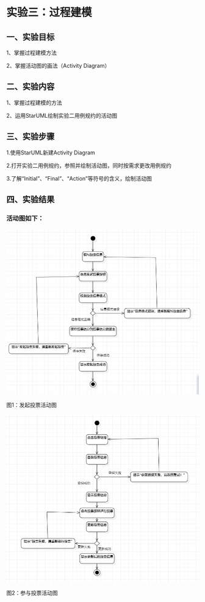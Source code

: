 # 实验三：过程建模

## 一、实验目标

1、掌握过程建模方法

2、掌握活动图的画法（Activity Diagram）

## 二、实验内容

1、掌握过程建模的方法

2、运用StarUML绘制实验二用例规约的活动图

## 三、实验步骤


1.使用StarUML新建Activity Diagram

2.打开实验二用例规约，参照并绘制活动图，同时按需求更改用例规约

3.了解“Initial”、“Final”、“Action”等符号的含义，绘制活动图




## 四、实验结果

### 活动图如下：

![UML活动图](./Lab3_1.jpg)

图1：发起投票活动图

![UML活动图](./Lab3_2.jpg)

图2：参与投票活动图


